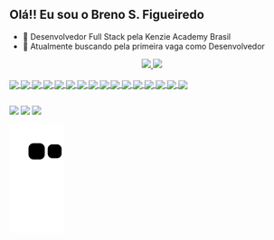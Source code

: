 ## Olá!! Eu sou o Breno S. Figueiredo
- 🔭 Desenvolvedor Full Stack pela Kenzie Academy Brasil
- 🌱 Atualmente buscando pela primeira vaga como Desenvolvedor

<div align="center">
  <a href="https://github.com/brenofigueiredoo">
  <img height="195px" src="https://github-readme-stats.vercel.app/api?username=brenofigueiredoo&theme=codeSTACKr&include_all_commits=true&show_icons=true&hide_border=true&count_private=true"/>
  <img height="195px" src="https://github-readme-stats.vercel.app/api/top-langs/?username=brenofigueiredoo&theme=codeSTACKr&show_icons=true&hide_border=true&layout=compact"/>
</div>

<div style="display: inline_block"><br>
  <img align="center" src="https://skillicons.dev/icons?i=html" />
  <img align="center" src="https://skillicons.dev/icons?i=css" />
  <img align="center" src="https://skillicons.dev/icons?i=javascript" />
  <img align="center" src="https://skillicons.dev/icons?i=typescript" />
  <img align="center" src="https://skillicons.dev/icons?i=react" />
  <img align="center" src="https://skillicons.dev/icons?i=nodejs" />
  <img align="center" src="https://skillicons.dev/icons?i=python" />
  <img align="center" src="https://skillicons.dev/icons?i=django" />
  <img align="center" src="https://skillicons.dev/icons?i=java" />
  <img align="center" src="https://skillicons.dev/icons?i=git" />
  <img align="center" src="https://skillicons.dev/icons?i=docker" />
  <img align="center" src="https://skillicons.dev/icons?i=postgresql" />
  <img align="center" src="https://skillicons.dev/icons?i=mysql" />
  <img align="center" src="https://skillicons.dev/icons?i=mongodb" />
  <img align="center" src="https://skillicons.dev/icons?i=aws" />
  <img align="center" src="https://skillicons.dev/icons?i=heroku" />
</div>

  ##
 
<div> 
  <a href = "mailto:brenos93@gmail.com"><img src="https://img.shields.io/badge/-Gmail-%23333?style=for-the-badge&logo=gmail&logoColor=white" target="_blank"></a>
  <a href="https://www.linkedin.com/in/brenosfigueiredo/" target="_blank"><img src="https://img.shields.io/badge/-LinkedIn-%230077B5?style=for-the-badge&logo=linkedin&logoColor=white" target="_blank"></a> 
  <a href = "https://portfolio-brenofigueiredoo.vercel.app/"><img src="https://img.shields.io/badge/Portf%C3%B3lio-8B0000?style=for-the-badge" target="_blank"></a>
  
  ![Snake animation](https://github.com/brenofigueiredoo/brenofigueiredoo/blob/output/github-contribution-grid-snake.svg)
</div>
